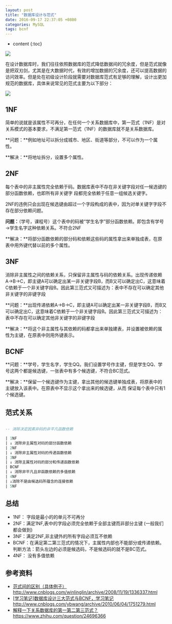 ```yaml
---
layout: post
title: "数据库设计与范式"
date: 2016-09-17 22:37:05 +0800
categories: MySQL
tags: bcnf
---
```

* content
{:toc}


![](http://i.imgur.com/UWieaYs.png)







在设计数据库时，我们往往依照数据库的范式降低数据间的冗余度，但是范式就像是把双刃剑，尤其是在大数据时代，有效的增加数据的冗余度，还可以提高数据的访问效率。但是处在初级设计阶段就需要对数据库范式有足够的理解，设计出更加规范的数据库，具体来说常见的范式主要为以下部分：


![](http://i.imgur.com/rDJh8wu.png)


## 1NF ##

简单的说就是该属性不可再分，在任何一个关系数据库中，第一范式（1NF）是对关系模式的基本要求，不满足第一范式（1NF）的数据库就不是关系数据库。

**问题：**例如地址可以拆分成城市、地区、街道等部分，不可以作为一个属性。

**解决：**将地址拆分，设置多个属性。

## 2NF ##

每个表中的非主属性完全依赖于码。数据库表中不存在非关键字段对任一候选键的部分函数依赖，也即所有非关键字 段都完全依赖于任意一组候选关键字。

2NF的违例只会出现在候选键由超过一个字段构成的表中，因为对单关键字字段不存在部分依赖问题。

**问题：**（学号，课程号）这个表中的码被“学生名字”部分函数依赖。即包含有学号→学生名字这种依赖关系。不符合2NF

**解决：**将部分函数依赖的部分码和依赖这些码的属性拿出来单独成表，在原表中用外键代替以前的多个属性。

## 3NF ##

消除非主属性之间的依赖关系，只保留非主属性与码的依赖关系。出现传递依赖A->B->C，即主键A可以确定出某一非关键字段B，而B又可以确定出C，这意味着C依赖于一个非关键字段B。因此第三范式又可描述为：表中不存在可以确定其他非关键字的非键字段

**问题：**出现传递依赖A->B->C，即主键A可以确定出某一非关键字段B，而B又可以确定出C，这意味着C依赖于一个非关键字段B。因此第三范式又可描述为：表中不存在可以确定其他非关键字的非键字段

**解决：**将这个非主属性与其依赖的码都拿出来单独建表，并设置被依赖的属性为主键，在原表中则用外键表示。

## BCNF ##
 
**问题：**学号，学生名字，学生QQ。我们设置学号作主键，但是学生QQ、学号这两个都是候选键，一张表中有多个候选键，不符合BC范式。

**解决：**保留一个候选键作为主键，拿出其他的候选键单独成表，将原表中的主键放入该表中。在原表中不显示这个拿出来的候选键，从而 保证每个表中只有1个候选键。


## 范式关系 ##

```sql

-- 消除决定因素非码的非平凡函数依赖

| 1NF
| ↓ 消除非主属性对码的部分函数依赖
| 2NF
| ↓ 消除非主属性对码的传递函数依赖
| 3NF
| ↓ 消除主属性对码的部分和传递函数依赖
| BCNF
| ↓ 消除非平凡且非函数依赖的多值依赖
| 4NF
| ↓消除不是由候选码所蕴含的连接依赖
| 5NF

```

## 总结 ##

- 1NF： 字段是最小的的单元不可再分 
- 2NF：满足1NF,表中的字段必须完全依赖于全部主键而非部分主键 (一般我们都会做到)
- 3NF：满足2NF,非主键外的所有字段必须互不依赖
- BCNF：在满足第二第三范式的情况下，主属性内部也不能部分或传递依赖。判断方法：箭头左边的必须是候选码，不是候选码的就不是BC范式。
- 4NF： 没有多值依赖

## 参考资料 ##

- [范式间的区别（具体例子）](http://www.cnblogs.com/winlinglin/archive/2008/11/19/1336337.html)http://www.cnblogs.com/winlinglin/archive/2008/11/19/1336337.html
- [[学习笔记]数据库设计三大范式与BCNF，学习笔记](http://www.cnblogs.com/ybwang/archive/2010/06/04/1751279.html)http://www.cnblogs.com/ybwang/archive/2010/06/04/1751279.html
- [解释一下关系数据库的第一第二第三范式？](https://www.zhihu.com/question/24696366)https://www.zhihu.com/question/24696366
